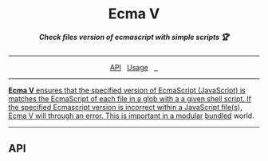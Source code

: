 <h1 align="center">Ecma V</h1>
<h5 align="center">Check files version of ecmascript with simple scripts 🏆</h5>

----

<p align="center">
  <a href="#api">API</a>&nbsp;&nbsp;
  <a href="#usage">Usage</a>&nbsp;&nbsp;
  <a href="#arguments"Arguments</a>&nbsp;&nbsp;
  <a href="/issues"issues</a>  
</p>

----

**Ecma V** ensures that the specified version of EcmaScript (JavaScript) is matches the EcmaScript of each file in a glob with a a given shell script. If the specified Ecmascript version is incorrect within a JavaScript file(s), Ecma V will through an error. This is important in a [modular]() [bundled]() world. 

-----

## API





